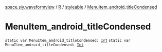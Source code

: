 [space.siy.waveformview](../../index.md) / [R](../index.md) / [styleable](index.md) / [MenuItem_android_titleCondensed](./-menu-item_android_title-condensed.md)

# MenuItem_android_titleCondensed

`static var MenuItem_android_titleCondensed: `[`Int`](https://kotlinlang.org/api/latest/jvm/stdlib/kotlin/-int/index.html)
`static var MenuItem_android_titleCondensed: `[`Int`](https://kotlinlang.org/api/latest/jvm/stdlib/kotlin/-int/index.html)